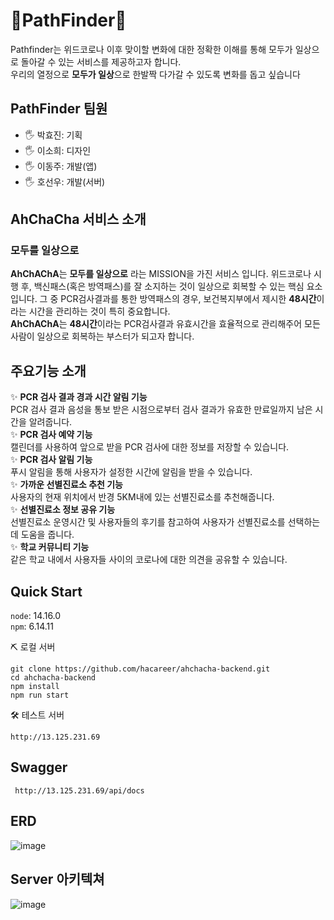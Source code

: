 # 🧭PathFinder🧭
Pathfinder는 위드코로나 이후 맞이할 변화에 대한 정확한 이해를 통해 모두가 일상으로 돌아갈 수 있는 서비스를 제공하고자 합니다.  
우리의 열정으로 **모두가 일상**으로 한발짝 다가갈 수 있도록 변화를 돕고 싶습니다

## PathFinder 팀원
- 🖐 박효진: 기획
- 🖐 이소희: 디자인
- 🖐 이동주: 개발(앱)
- 🖐 호선우: 개발(서버)

## AhChaCha 서비스 소개
### 모두를 일상으로
**AhChAChA**는 **모두를 일상으로** 라는 MISSION을 가진 서비스 입니다. 위드코로나 시행 후, 백신패스(혹은 방역패스)를 잘 소지하는 것이 일상으로 회복할 수 있는 핵심 요소입니다. 그 중 PCR검사결과를 통한 방역패스의 경우, 보건복지부에서 제시한 **48시간**이라는 시간을 관리하는 것이 특히 중요합니다.   
**AhChAChA**는 **48시간**이라는 PCR검사결과 유효시간을 효율적으로 관리해주어 모든 사람이 일상으로 회복하는 부스터가 되고자 합니다.
## 주요기능 소개
✨ **PCR 검사 결과 경과 시간 알림 기능**   
  PCR 검사 결과 음성을 통보 받은 시점으로부터 검사 결과가 유효한 만료일까지 남은 시간을 알려줍니다.  
✨ **PCR 검사 예약 기능**   
캘린더를 사용하여 앞으로 받을 PCR 검사에 대한 정보를 저장할 수 있습니다.  
✨ **PCR 검사 알림 기능**   
푸시 알림을 통해 사용자가 설정한 시간에 알림을 받을 수 있습니다.    
✨ **가까운 선별진료소 추천 기능**  
사용자의 현재 위치에서 반경 5KM내에 있는 선별진료소를 추천해줍니다.   
✨ **선별진료소 정보 공유 기능**  
선별진료소 운영시간 및 사용자들의 후기를 참고하여 사용자가 선별진료소를 선택하는데 도움을 줍니다.  
✨ **학교 커뮤니티 기능**   
같은 학교 내에서 사용자들 사이의 코로나에 대한 의견을 공유할 수 있습니다.


## Quick Start
`node`: 14.16.0  
`npm`: 6.14.11  

⛏ 로컬 서버
```
git clone https://github.com/hacareer/ahchacha-backend.git
cd ahchacha-backend
npm install
npm run start
```
🛠 테스트 서버
 ```
 http://13.125.231.69
 ```
 
 ## Swagger
```
 http://13.125.231.69/api/docs
```
## ERD
![image](https://user-images.githubusercontent.com/66551410/143317686-37ad8307-d557-48d7-bf06-2d14bc4eb5d8.png)
## Server 아키텍쳐
![image](https://user-images.githubusercontent.com/66551410/143553684-ec4748e5-d4ba-4c63-ba80-b7c958e00eed.png)
